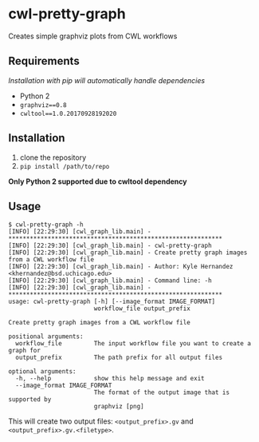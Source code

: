 # cwl-pretty-graph
Creates simple graphviz plots from CWL workflows

## Requirements

_Installation with pip will automatically handle dependencies_

* Python 2
* `graphviz==0.8`
* `cwltool==1.0.20170928192020`

## Installation

1. clone the repository
2. `pip install /path/to/repo`

**Only Python 2 supported due to cwltool dependency**

## Usage

```
$ cwl-pretty-graph -h
[INFO] [22:29:30] [cwl_graph_lib.main] - ************************************************************
[INFO] [22:29:30] [cwl_graph_lib.main] - cwl-pretty-graph
[INFO] [22:29:30] [cwl_graph_lib.main] - Create pretty graph images from a CWL workflow file
[INFO] [22:29:30] [cwl_graph_lib.main] - Author: Kyle Hernandez <khernandez@bsd.uchicago.edu>
[INFO] [22:29:30] [cwl_graph_lib.main] - Command line: -h
[INFO] [22:29:30] [cwl_graph_lib.main] - ************************************************************
usage: cwl-pretty-graph [-h] [--image_format IMAGE_FORMAT]
                        workflow_file output_prefix

Create pretty graph images from a CWL workflow file

positional arguments:
  workflow_file         The input workflow file you want to create a graph for
  output_prefix         The path prefix for all output files

optional arguments:
  -h, --help            show this help message and exit
  --image_format IMAGE_FORMAT
                        The format of the output image that is supported by
                        graphviz [png]
```

This will create two output files: `<output_prefix>.gv` and `<output_prefix>.gv.<filetype>`.
